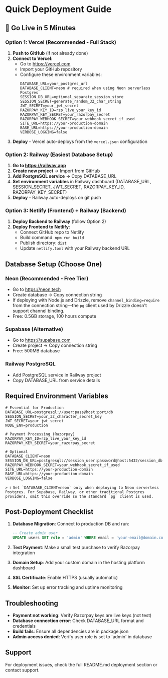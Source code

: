 # Quick Deployment Guide

## 🚀 Go Live in 5 Minutes

### Option 1: Vercel (Recommended - Full Stack)

1. **Push to GitHub** (if not already done)
2. **Connect to Vercel**:
   - Go to https://vercel.com
   - Import your GitHub repository
   - Configure these environment variables:
     ```
     DATABASE_URL=your_postgres_url
     DATABASE_CLIENT=neon # required when using Neon serverless Postgres
     SESSION_DB_URL=optional_separate_session_store
     SESSION_SECRET=generate_random_32_char_string
     JWT_SECRET=your_jwt_secret
     RAZORPAY_KEY_ID=rzp_live_your_key_id
     RAZORPAY_KEY_SECRET=your_razorpay_secret
     RAZORPAY_WEBHOOK_SECRET=your_webhook_secret_if_used
     SITE_URL=https://your-production-domain
     BASE_URL=https://your-production-domain
     VERBOSE_LOGGING=false
     ```
3. **Deploy** - Vercel auto-deploys from the `vercel.json` configuration

### Option 2: Railway (Easiest Database Setup)

1. **Go to https://railway.app**
2. **Create new project** → Import from GitHub
3. **Add PostgreSQL service** → Copy DATABASE_URL
4. **Set environment variables** in Railway dashboard (DATABASE_URL, SESSION_SECRET, JWT_SECRET, RAZORPAY_KEY_ID, RAZORPAY_KEY_SECRET)
5. **Deploy** - Railway auto-deploys on git push

### Option 3: Netlify (Frontend) + Railway (Backend)

1. **Deploy Backend to Railway** (follow Option 2)
2. **Deploy Frontend to Netlify**:
   - Connect GitHub repo to Netlify
   - Build command: `npm run build`
   - Publish directory: `dist`
   - Update `netlify.toml` with your Railway backend URL

## Database Setup (Choose One)

### Neon (Recommended - Free Tier)
- Go to https://neon.tech
- Create database → Copy connection string
- If deploying with Node.js and Drizzle, remove `channel_binding=require` from the connection string—the `pg` client used by
  Drizzle doesn't support channel binding.
- Free: 0.5GB storage, 100 hours compute

### Supabase (Alternative)
- Go to https://supabase.com
- Create project → Copy connection string
- Free: 500MB database

### Railway PostgreSQL
- Add PostgreSQL service in Railway project
- Copy DATABASE_URL from service details

## Required Environment Variables

```env
# Essential for Production
DATABASE_URL=postgresql://user:pass@host:port/db
SESSION_SECRET=your_32_character_secret_key
JWT_SECRET=your_jwt_secret
NODE_ENV=production

# Payment Processing (Razorpay)
RAZORPAY_KEY_ID=rzp_live_your_key_id
RAZORPAY_KEY_SECRET=your_razorpay_secret

# Optional
DATABASE_CLIENT=neon
SESSION_DB_URL=postgresql://session_user:password@host:5432/session_db
RAZORPAY_WEBHOOK_SECRET=your_webhook_secret_if_used
SITE_URL=https://your-production-domain
BASE_URL=https://your-production-domain
VERBOSE_LOGGING=false

> ℹ️ Set `DATABASE_CLIENT=neon` only when deploying to Neon serverless Postgres. For Supabase, Railway, or other traditional Postgres providers, omit this override so the standard `pg` client is used.
```

## Post-Deployment Checklist

1. **Database Migration**: Connect to production DB and run:
   ```sql
   -- Create admin user
   UPDATE users SET role = 'admin' WHERE email = 'your-email@domain.com';
   ```

2. **Test Payment**: Make a small test purchase to verify Razorpay integration

3. **Domain Setup**: Add your custom domain in the hosting platform dashboard

4. **SSL Certificate**: Enable HTTPS (usually automatic)

5. **Monitor**: Set up error tracking and uptime monitoring

## Troubleshooting

- **Payment not working**: Verify Razorpay keys are live keys (not test)
- **Database connection error**: Check DATABASE_URL format and credentials
- **Build fails**: Ensure all dependencies are in package.json
- **Admin access denied**: Verify user role is set to 'admin' in database

## Support

For deployment issues, check the full README.md deployment section or contact support.